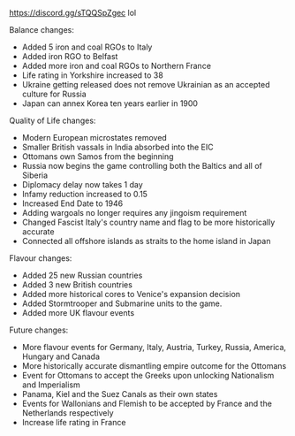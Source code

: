 https://discord.gg/sTQQSpZgec lol

Balance changes:

- Added 5 iron and coal RGOs to Italy
- Added iron RGO to Belfast
- Added more iron and coal RGOs to Northern France
- Life rating in Yorkshire increased to 38
- Ukraine getting released does not remove Ukrainian as an accepted culture for Russia
- Japan can annex Korea ten years earlier in 1900

Quality of Life changes:

- Modern European microstates removed
- Smaller British vassals in India absorbed into the EIC
- Ottomans own Samos from the beginning
- Russia now begins the game controlling both the Baltics and all of Siberia
- Diplomacy delay now takes 1 day
- Infamy reduction increased to 0.15
- Increased End Date to 1946
- Adding wargoals no longer requires any jingoism requirement
- Changed Fascist Italy's country name and flag to be more historically accurate
- Connected all offshore islands as straits to the home island in Japan

Flavour changes:

- Added 25 new Russian countries
- Added 3 new British countries
- Added more historical cores to Venice's expansion decision
- Added Stormtrooper and Submarine units to the game.
- Added more UK flavour events

Future changes:

- More flavour events for Germany, Italy, Austria, Turkey, Russia, America, Hungary and Canada
- More historically accurate dismantling empire outcome for the Ottomans
- Event for Ottomans to accept the Greeks upon unlocking Nationalism and Imperialism
- Panama, Kiel and the Suez Canals as their own states
- Events for Wallonians and Flemish to be accepted by France and the Netherlands respectively
- Increase life rating in France